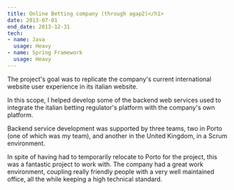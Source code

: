 ```yaml
---
title: Online Betting company (through agap2)</h1>
date: 2013-07-01
end_date: 2013-12-31
tech:
- name: Java
  usage: Heavy
- name: Spring Framework
  usage: Heavy
---
```

The project's goal was to replicate the company's current international website user experience in its italian website.

In this scope, I helped develop some of the backend web services used to integrate the italian betting regulator's platform with the company's own platform.

Backend service development was supported by three teams, two in Porto (one of which was my team), and another in the United Kingdom, in a Scrum environment.

In spite of having had to temporarily relocate to Porto for the project, this was a fantastic project to work with.
The company had a great work environment, coupling really friendly people with a very well maintained office, all the while keeping a high technical standard.
